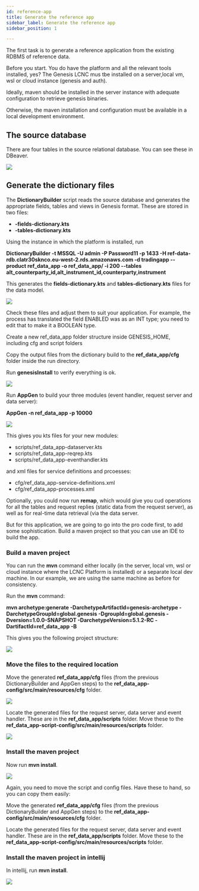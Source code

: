 ```yaml
---
id: reference-app
title: Generate the reference app
sidebar_label: Generate the reference app
sidebar_position: 1

---
```

The first task is to generate a reference application from the existing RDBMS of reference data.

Before you start. You do have the platform and all the relevant tools installed, yes? The Genesis LCNC mus tbe installed on a server,local vm, wsl or cloud instance (genesis and auth).

Ideally, maven should be installed in the server instance with adequate configuration to retrieve genesis binaries.

Otherwise, the maven installation and configuration must be available in a local development environment.

## The source database 

There are four tables in the source relational database. You can see these  in DBeaver.

![](/img/dbeaver-screenshot.png)

## Generate the dictionary files

The **DictionaryBuilder** script reads the source database and generates the appropriate fields, tables and views in Genesis format. These are stored in two files:

* **-fields-dictionary.kts**
* **-tables-dictionary.kts**

Using the instance in which the platform is installed, run

**DictionaryBuilder -t MSSQL -U admin -P Password11 -p 1433 -H ref-data-rdb.clatr30sknco.eu-west-2.rds.amazonaws.com -d tradingapp --product ref_data_app -o ref_data_app/ -i 200 --tables alt_counterparty_id,alt_instrument_id,counterparty,instrument**

This generates the **fields-dictionary.kts** and **tables-dictionary.kts** files for the data model.

![](/img/dictionary-builder-screenshot.png)

Check these files and adjust them to suit your application. For example, the process has translated the field ENABLED was as an INT type; you need to edit that to make it a BOOLEAN type.

Create a new ref_data_app folder structure inside GENESIS_HOME, including cfg and script folders

Copy the output files from the dictionary build to the **ref_data_app/cfg** folder inside the run directory.

Run **genesisInstall** to verify everything is ok.

![](/img/genesisinstall.png)

Run **AppGen** to build your three modules (event handler, request server and data server):

**AppGen -n ref_data_app -p 10000**

![](/img/appgen.png)

This gives you kts files for your new modules:

* scripts/ref_data_app-dataserver.kts
* scripts/ref_data_app-reqrep.kts
* scripts/ref_data_app-eventhandler.kts

and xml files for service definitions and prcoesses:

* cfg/ref_data_app-service-definitions.xml
* cfg/ref_data_app-processes.xml

Optionally, you could now run **remap**, which would give you cud operations for all the tables and request replies (static data from the request server), as well as for real-time data retrieval (via the data server.

But for this application, we are going to go into the pro code first, to add some sophistication. Build a maven project so that you can use an IDE to build the app.

### Build a maven project

You can run the **mvn** command either locally (in the server, local vm, wsl or cloud instance where the LCNC Platform is installed) or a separate local dev machine. In our example, we are using the same machine as before for consistency.

Run the **mvn** command:

**mvn archetype:generate -DarchetypeArtifactId=genesis-archetype -DarchetypeGroupId=global.genesis -DgroupId=global.genesis -Dversion=1.0.0-SNAPSHOT -DarchetypeVersion=5.1.2-RC -DartifactId=ref_data_app -B**

This gives you the following project structure:

![](/img/maven-archetype-result.png)

### Move the files to the required location

Move the generated **ref_data_app/cfg** files (from the previous DictionaryBuilder and AppGen steps) to the **ref_data_app-config/src/main/resources/cfg** folder.

![](/img/copy-generated-script-files-inside-ref_data_app-script-config.png)

Locate the generated files for the request server, data server and event handler. These are in the  **ref_data_app/scripts** folder. Move these to the **ref_data_app-script-config/src/main/resources/scripts** folder.

![](/img/copy-generated-script-files-inside-ref_data_app-script-config.png)

### Install the maven project

Now run **mvn install**.

![](/img/build-maven-project-using-mvn-install.png)

Again, you need to move the script and config files. Have these to hand, so you can copy them easily:

Move the generated **ref_data_app/cfg** files (from the previous DictionaryBuilder and AppGen steps) to the **ref_data_app-config/src/main/resources/cfg** folder.

Locate the generated files for the request server, data server and event handler. These are in the  **ref_data_app/scripts** folder. Move these to the **ref_data_app-script-config/src/main/resources/scripts** folder.

### Install the maven project in intellij

In intellij, run **mvn install**.

![](/img/run-maven-install-in-intellij.png)